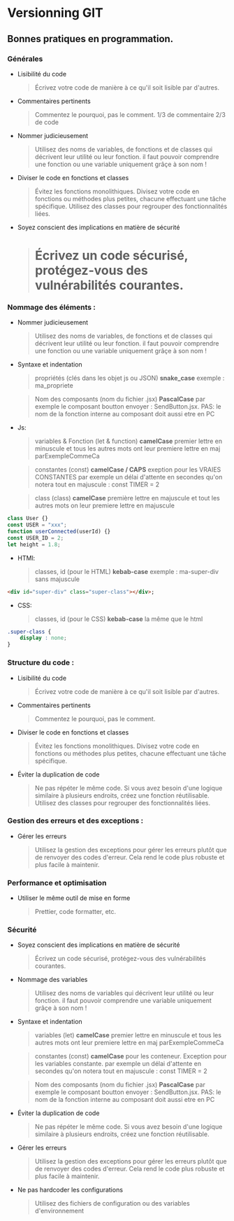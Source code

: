[//]: <> (https://stackedit.io/app#)

# Versionning GIT

## Bonnes pratiques en programmation.

### Générales

-   Lisibilité du code
    > Écrivez votre code de manière à ce qu'il soit lisible par d'autres.
-   Commentaires pertinents
    > Commentez le pourquoi, pas le comment. 1/3 de commentaire 2/3 de code
-   Nommer judicieusement
    > Utilisez des noms de variables, de fonctions et de classes qui décrivent leur utilité ou leur fonction. il faut pouvoir comprendre une fonction ou une variable uniquement grâçe à son nom !
-   Diviser le code en fonctions et classes
    > Évitez les fonctions monolithiques. Divisez votre code en fonctions ou méthodes plus petites, chacune effectuant une tâche spécifique. Utilisez des classes pour regrouper des fonctionnalités liées.
-   Soyez conscient des implications en matière de sécurité
    > # Écrivez un code sécurisé, protégez-vous des vulnérabilités courantes.

### Nommage des éléments :

-   Nommer judicieusement

    > Utilisez des noms de variables, de fonctions et de classes qui décrivent leur utilité ou leur fonction. il faut pouvoir comprendre une fonction ou une variable uniquement grâçe à son nom !

-   Syntaxe et indentation
    > propriétés (clés dans les objet js ou JSON) **snake_case** exemple : ma_propriete

    > Nom des composants (nom du fichier .jsx) **PascalCase** par exemple le composant boutton envoyer : SendButton.jsx. PAS: le nom de la fonction interne au composant doit aussi etre en PC

-   Js:
    > variables & Fonction (let & function) **camelCase** premier lettre en minuscule et tous les autres mots ont leur premiere lettre en maj parExempleCommeCa

    > constantes (const) **camelCase / CAPS** exeption pour les VRAIES CONSTANTES par exemple un délai d'attente en secondes qu'on notera tout en majuscule : const TIMER = 2

    > class (class) **camelCase** première lettre en majuscule et tout les autres mots on leur premiere lettre en majuscule
```js
class User {}
const USER = "xxx";
function userConnected(userId) {}
const USER_ID = 2;
let height = 1.8;
```

-   HTMl:
    > classes, id (pour le HTML) **kebab-case** exemple : ma-super-div sans majuscule

```html
<div id="super-div" class="super-class"></div>;
```

-   CSS: 
    > classes, id (pour le CSS) **kebab-case** la même que le html

```css
.super-class {
    display : none;
}
```

### Structure du code :

-   Lisibilité du code
    > Écrivez votre code de manière à ce qu'il soit lisible par d'autres.
-   Commentaires pertinents
    > Commentez le pourquoi, pas le comment.
-   Diviser le code en fonctions et classes
    > Évitez les fonctions monolithiques. Divisez votre code en fonctions ou méthodes plus petites, chacune effectuant une tâche spécifique.
-   Éviter la duplication de code
    > Ne pas répéter le même code. Si vous avez besoin d'une logique similaire à plusieurs endroits, créez une fonction réutilisable.
    > Utilisez des classes pour regrouper des fonctionnalités liées.

### Gestion des erreurs et des exceptions :

-   Gérer les erreurs
    > Utilisez la gestion des exceptions pour gérer les erreurs plutôt que de renvoyer des codes d'erreur. Cela rend le code plus robuste et plus facile à maintenir.

### Performance et optimisation

-   Utiliser le même outil de mise en forme
    > Prettier, code formatter, etc.

### Sécurité

-   Soyez conscient des implications en matière de sécurité
    > Écrivez un code sécurisé, protégez-vous des vulnérabilités courantes.
-   Nommage des variables
    > Utilisez des noms de variables qui décrivent leur utilité ou leur fonction. il faut pouvoir comprendre une variable uniquement grâçe à son nom !
-   Syntaxe et indentation
    > variables (let) **camelCase** premier lettre en minuscule et tous les autres mots ont leur premiere lettre en maj parExempleCommeCa

    > constantes (const) **camelCase** pour les conteneur. Exception pour les variables constante. par exemple un délai d'attente en secondes qu'on notera tout en majuscule : const TIMER = 2

    > Nom des composants (nom du fichier .jsx) **PascalCase** par exemple le composant boutton envoyer : SendButton.jsx. PAS: le nom de la fonction interne au composant doit aussi etre en PC

-   Éviter la duplication de code
    > Ne pas répéter le même code. Si vous avez besoin d'une logique similaire à plusieurs endroits, créez une fonction réutilisable.
-   Gérer les erreurs
    > Utilisez la gestion des exceptions pour gérer les erreurs plutôt que de renvoyer des codes d'erreur. Cela rend le code plus robuste et plus facile à maintenir.
-   Ne pas hardcoder les configurations
    > Utilisez des fichiers de configuration ou des variables d'environnement
